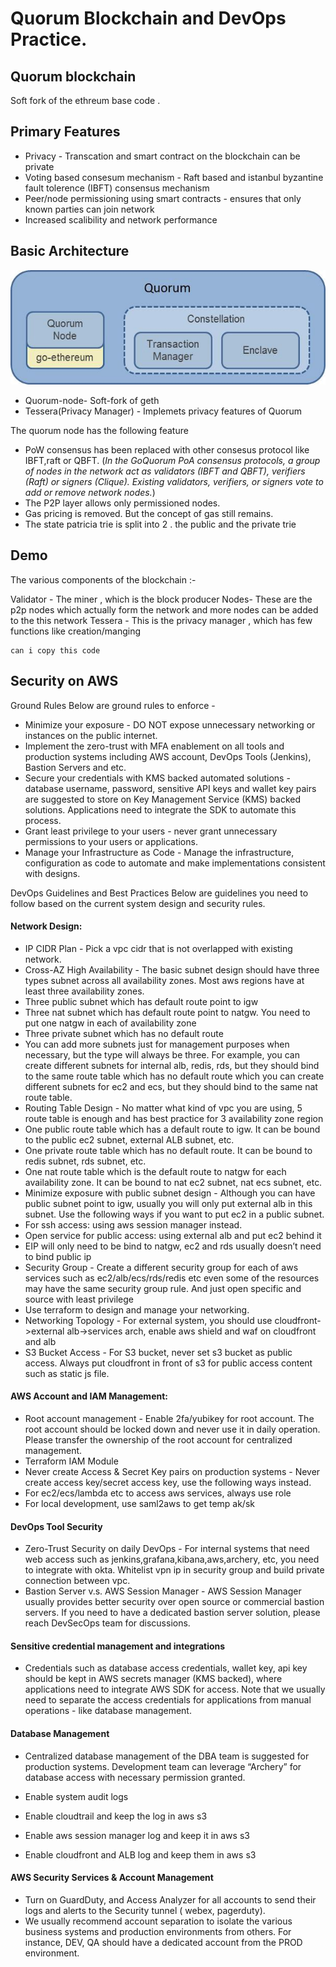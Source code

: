 # Quorum Blockchain and DevOps Practice.

<h2> Quorum blockchain</h2>

Soft fork of the ethreum base code .

<h2>Primary Features</h2>

* Privacy - Transcation and smart contract on the blockchain can be private
* Voting based consesum mechanism - Raft based and istanbul byzantine fault tolerence (IBFT) consensus mechanism
* Peer/node permissioning using smart contracts - ensures that only known parties can join network
* Increased scalibility and network performance

<h2>Basic Architecture</h2>  

![images/basic_quorum_architecture.jpeg](images/basic_quorum_architecture.jpeg)

* Quorum-node- Soft-fork of geth
* Tessera(Privacy Manager) - Implemets privacy features of Quorum

The quorum node has the following feature

* PoW consensus has been replaced with other consesus protocol like IBFT,raft or QBFT. (_In the GoQuorum PoA consensus protocols, a group of nodes in the network act as validators (IBFT and QBFT), verifiers (Raft) or signers (Clique). Existing validators, verifiers, or signers vote to add or remove network nodes._)
* The P2P layer allows only permissioned nodes. 
* Gas pricing is removed. But the concept of gas still remains.
* The state patricia trie is split into 2 . the public and the private trie

<h2>Demo</h2>

The various components of the blockchain :- 

Validator - The miner , which is the block producer
Nodes- These are the p2p nodes which actually form the network and more nodes can be added to the this network
Tessera - This is the privacy manager , which has few functions like creation/manging

```
can i copy this code

```
<h2> Security on AWS</h2>

Ground Rules 
Below are ground rules to enforce - 
* Minimize your exposure - DO NOT expose unnecessary networking or instances on the public internet. 
* Implement the zero-trust with MFA enablement on all tools and production systems including AWS account, DevOps Tools (Jenkins), Bastion Servers and etc. 
* Secure your credentials with KMS backed automated solutions - database username, password, sensitive API keys and wallet key pairs are suggested to store on Key Management Service (KMS) backed solutions. Applications need to integrate the SDK to automate this process. 
* Grant least privilege to your users - never grant unnecessary permissions to your users or applications. 
* Manage your Infrastructure as Code -  Manage the infrastructure, configuration as code to automate and make implementations consistent with designs. 

DevOps Guidelines and Best Practices
Below are guidelines you need to follow based on the current system design and security rules. 
<h4>Network Design:</h4>

* IP CIDR Plan - Pick a vpc cidr that is not overlapped with existing network.
* Cross-AZ High Availability - The basic subnet design should have three types subnet across all availability zones. Most aws regions have at least three availability zones.
* Three public subnet which has default route point to igw
* Three nat subnet which has default route point to natgw. You need to put one natgw in each of availability zone
* Three private subnet which has no default route
* You can add more subnets just for management purposes when necessary, but the type will always be three. For example, you can create different subnets for internal alb, redis, rds, but they should bind to the same route table which has no default route which you can create different subnets for ec2 and ecs, but they should bind to the same nat route table.
* Routing Table Design - No matter what kind of vpc you are using, 5 route table is enough and has best practice for 3 availability zone region
* One public route table which has a default route to igw. It can be bound to the public ec2 subnet, external ALB subnet, etc.
* One private route table which has no default route. It can be bound to redis subnet, rds subnet, etc.
* One nat route table which is the default route to natgw for each availability zone. It can be bound to nat ec2 subnet, nat ecs subnet, etc.
* Minimize exposure with public subnet design - Although you can have public subnet point to igw, usually you will only put external alb in this subnet. Use the following ways if you want to put ec2 in a public subnet.
* For ssh access: using aws session manager instead.
* Open service for public access: using external alb and put ec2 behind it
* EIP will only need to be bind to natgw, ec2 and rds usually doesn’t need to bind public ip
* Security Group - Create a different security group for each of aws services such as ec2/alb/ecs/rds/redis etc even some of the resources may have the same security group rule. And just open specific and source with least privilege
* Use terraform to design and manage your networking.
* Networking Topology - For external system, you should use cloudfront->external alb->services arch, enable aws shield and waf on cloudfront and alb
* S3 Bucket Access - For S3 bucket, never set s3 bucket as public access. Always put cloudfront in front of s3 for public access content such as static js file.

<h4>AWS Account and IAM Management:</h4>

* Root account management - Enable 2fa/yubikey for root account. The root account should be locked down and never use it in daily operation. Please transfer the ownership of the root account for centralized management. 
* Terraform IAM Module
* Never create Access & Secret Key pairs on production systems - Never create access key/secret access key, use the following ways instead.
* For ec2/ecs/lambda etc to access aws services, always use role
* For local development, use saml2aws to get temp ak/sk

<h4>DevOps Tool Security</h4>

* Zero-Trust Security on daily DevOps - For internal systems that need web access such as jenkins,grafana,kibana,aws,archery, etc, you need to integrate with okta. Whitelist vpn ip in security group and build private connection between vpc.
* Bastion Server v.s. AWS Session Manager - AWS Session Manager usually provides better security over open source or commercial bastion servers. If you need to have a dedicated bastion server solution, please reach DevSecOps team for discussions.

<h4>Sensitive credential management and integrations</h4>

* Credentials such as database access credentials, wallet key, api key should be kept in AWS secrets manager (KMS backed), where applications need to integrate AWS SDK for access.  Note that we usually need to separate the access credentials for applications from manual operations - like database management.


<h4>Database Management</h4>

* Centralized database management of the DBA team is suggested for production systems.  Development team can leverage “Archery” for database access with necessary permission granted.  

* Enable system audit logs 
* Enable cloudtrail and keep the log in aws s3
* Enable aws session manager log and keep it in aws s3
* Enable cloudfront and ALB log and keep them in aws s3


<h4>AWS Security Services & Account Management</h4>

* Turn on GuardDuty, and Access Analyzer for all accounts to send their logs and alerts to the Security tunnel ( webex, pagerduty).
* We usually recommend account separation to isolate the various business systems and production environments from others. For instance, DEV, QA should have a dedicated account from the PROD environment. 
